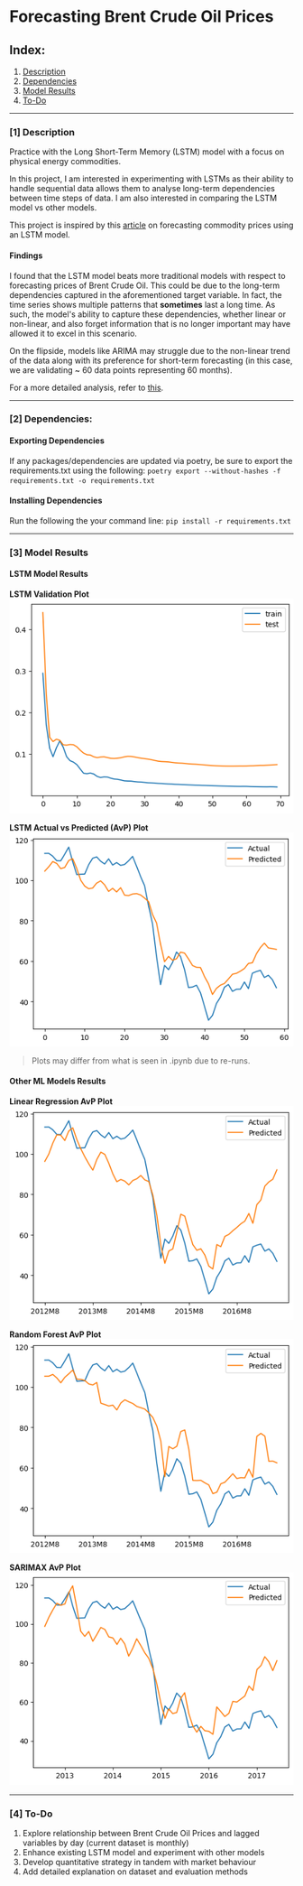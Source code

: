 # Forecasting Brent Crude Oil Prices

## Index:
1. [Description](#1-description)  
2. [Dependencies](#2-dependencies)  
3. [Model Results](#3-model-results)  
4. [To-Do](#4-to-do) 

---

### [1] Description

Practice with the Long Short-Term Memory (LSTM) model with a focus on physical energy commodities. 

In this project, I am interested in experimenting with LSTMs as their ability to handle sequential data allows them to analyse long-term dependencies between time steps of data. I am also interested in comparing the LSTM model vs other models.

This project is inspired by this [article](https://medium.com/@vinayarun/from-scratch-an-lstm-model-to-predict-commodity-prices-179e12445c5a) on forecasting commodity prices using an LSTM model. 

#### **Findings**
I found that the LSTM model beats more traditional models with respect to forecasting prices of Brent Crude Oil. This could be due to the long-term dependencies captured in the aforementioned target variable. In fact, the time series shows multiple patterns that **sometimes** last a long time. As such, the model's ability to capture these dependencies, whether linear or non-linear, and also forget information that is no longer important may have allowed it to excel in this scenario.

On the flipside, models like ARIMA may struggle due to the non-linear trend of the data along with its preference for short-term forecasting (in this case, we are validating ~ 60 data points representing 60 months).

 For a more detailed analysis, refer to [this](https://github.com/xavsant/brent_crude_prices/blob/main/ANALYSIS.md).

---

### [2] Dependencies:

#### **Exporting Dependencies**
If any packages/dependencies are updated via poetry, be sure to export the requirements.txt using the following:
`poetry export --without-hashes -f requirements.txt -o requirements.txt`

#### **Installing Dependencies**
Run the following the your command line:
`pip install -r requirements.txt`

---

### [3] Model Results

#### **LSTM Model Results**
**LSTM Validation Plot**<br>
![Validation Plot](./visuals/lstm_validation_plot.png)

**LSTM Actual vs Predicted (AvP) Plot**<br>
![Actual vs Predicted Plot](./visuals/lstm_actual_vs_predicted_plot.png)

> Plots may differ from what is seen in .ipynb due to re-runs.

#### **Other ML Models Results**
**Linear Regression AvP Plot**<br>
![Actual vs Predicted Plot](./visuals/lr_actual_vs_predicted_plot.png)

**Random Forest AvP Plot**<br>
![Actual vs Predicted Plot](./visuals/rf_actual_vs_predicted_plot.png)

**SARIMAX AvP Plot**<br>
![Actual vs Predicted Plot](./visuals/sarimax_actual_vs_predicted_plot.png)

---

### [4] To-Do

1. Explore relationship between Brent Crude Oil Prices and lagged variables by day (current dataset is monthly)
2. Enhance existing LSTM model and experiment with other models
3. Develop quantitative strategy in tandem with market behaviour
4. Add detailed explanation on dataset and evaluation methods

